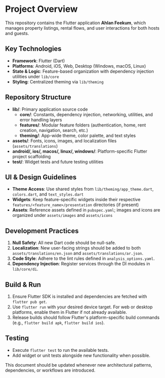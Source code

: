 # Project Overview

This repository contains the Flutter application **Ahlan Feekum**, which manages property listings, rental flows, and user interactions for both hosts and guests.

## Key Technologies
- **Framework**: Flutter (Dart)
- **Platforms**: Android, iOS, Web, Desktop (Windows, macOS, Linux)
- **State & Logic**: Feature-based organization with dependency injection utilities under `lib/core`
- **Styling**: Centralized theming via `lib/theming`

## Repository Structure
- **lib/**: Primary application source code
  - **core/**: Constants, dependency injection, networking, utilities, and error handling layers
  - **features/**: Modular feature folders (authentication, home, rent creation, navigation, search, etc.)
  - **theming/**: App-wide theme, color palette, and text styles
- **assets/**: Fonts, icons, images, and localization files (`assets/translations`)
- **android/, ios/, macos/, linux/, windows/**: Platform-specific Flutter project scaffolding
- **test/**: Widget tests and future testing utilities

## UI & Design Guidelines
- **Theme Access**: Use shared styles from `lib/theming/app_theme.dart`, `colors.dart`, and `text_styles.dart`
- **Widgets**: Keep feature-specific widgets inside their respective `features/<feature_name>/presentation` directories (if present)
- **Assets**: Reference assets defined in `pubspec.yaml`; images and icons are organized under `assets/images` and `assets/icons`

## Development Practices
1. **Null Safety**: All new Dart code should be null-safe.
2. **Localization**: New user-facing strings should be added to both `assets/translations/en.json` and `assets/translations/ar.json`.
3. **Code Style**: Adhere to the lint rules defined in `analysis_options.yaml`.
4. **Dependency Injection**: Register services through the DI modules in `lib/core/di`.

## Build & Run
1. Ensure Flutter SDK is installed and dependencies are fetched with `flutter pub get`.
2. Use `flutter run` with your desired device target. For web or desktop platforms, enable them in Flutter if not already available.
3. Release builds should follow Flutter's platform-specific build commands (e.g., `flutter build apk`, `flutter build ios`).

## Testing
- Execute `flutter test` to run the available tests.
- Add widget or unit tests alongside new functionality when possible.

This document should be updated whenever new architectural patterns, dependencies, or workflows are introduced.